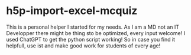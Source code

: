 # h5p-import-excel-mcquiz
This is a personal helper I started for my needs. 
As I am a MD not an IT Developper there might be thing sto be optimized, every input welcome! 
I used ChatGPT to get the python script working! So in case you find it helpfull, use ist and make good work for students of every age!
